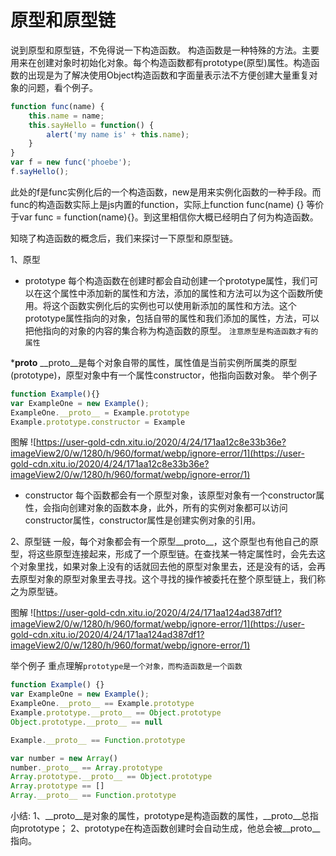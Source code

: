 # 原型和原型链
说到原型和原型链，不免得说一下构造函数。
构造函数是一种特殊的方法。主要用来在创建对象时初始化对象。每个构造函数都有prototype(原型)属性。构造函数的出现是为了解决使用Object构造函数和字面量表示法不方便创建大量重复对象的问题，看个例子。

```javascript
function func(name) {
    this.name = name;
    this.sayHello = function() {
        alert('my name is' + this.name);
    }
}
var f = new func('phoebe');
f.sayHello();
```

此处的f是func实例化后的一个构造函数，new是用来实例化函数的一种手段。而func的构造函数实际上是js内置的function，实际上function func(name) {} 等价于var func = function(name){}。到这里相信你大概已经明白了何为构造函数。

知晓了构造函数的概念后，我们来探讨一下原型和原型链。

1、原型
* prototype
每个构造函数在创建时都会自动创建一个prototype属性，我们可以在这个属性中添加新的属性和方法，添加的属性和方法可以为这个函数所使用。将这个函数实例化后的实例也可以使用新添加的属性和方法。这个prototype属性指向的对象，包括自带的属性和我们添加的属性，方法，可以把他指向的对象的内容的集合称为构造函数的原型。
`注意原型是构造函数才有的属性`

*__proto__
__proto__是每个对象自带的属性，属性值是当前实例所属类的原型(prototype)，原型对象中有一个属性constructor，他指向函数对象。
举个例子

```js
function Example(){}
var ExampleOne = new Example();
ExampleOne.__proto__ = Example.prototype
Example.prototype.constructor = Example
```

图解
![https://user-gold-cdn.xitu.io/2020/4/24/171aa12c8e33b36e?imageView2/0/w/1280/h/960/format/webp/ignore-error/1](https://user-gold-cdn.xitu.io/2020/4/24/171aa12c8e33b36e?imageView2/0/w/1280/h/960/format/webp/ignore-error/1)

* constructor
每个函数都会有一个原型对象，该原型对象有一个constructor属性，会指向创建对象的函数本身，此外，所有的实例对象都可以访问constructor属性，constructor属性是创建实例对象的引用。

2、原型链
一般，每个对象都会有一个原型__proto__，这个原型也有他自己的原型，将这些原型连接起来，形成了一个原型链。在查找某一特定属性时，会先去这个对象里找，如果对象上没有的话就回去他的原型对象里去，还是没有的话，会再去原型对象的原型对象里去寻找。这个寻找的操作被委托在整个原型链上，我们称之为原型链。

图解
![https://user-gold-cdn.xitu.io/2020/4/24/171aa124ad387df1?imageView2/0/w/1280/h/960/format/webp/ignore-error/1](https://user-gold-cdn.xitu.io/2020/4/24/171aa124ad387df1?imageView2/0/w/1280/h/960/format/webp/ignore-error/1)

举个例子
重点理解`prototype是一个对象，而构造函数是一个函数`

```js
function Example() {}
var ExampleOne = new Example();
ExampleOne.__proto__ == Example.prototype
Example.prototype.__proto__ == Object.prototype
Object.prototype.__proto__ == null

Example.__proto__ == Function.prototype 

var number = new Array()
number._proto__ == Array.prototype
Array.prototype.__proto__ == Object.prototype
Array.prototype == []
Array.__proto__ == Function.prototype
```

小结:
1、__proto__是对象的属性，prototype是构造函数的属性，__proto__总指向prototype；
2、prototype在构造函数创建时会自动生成，他总会被__proto__指向。